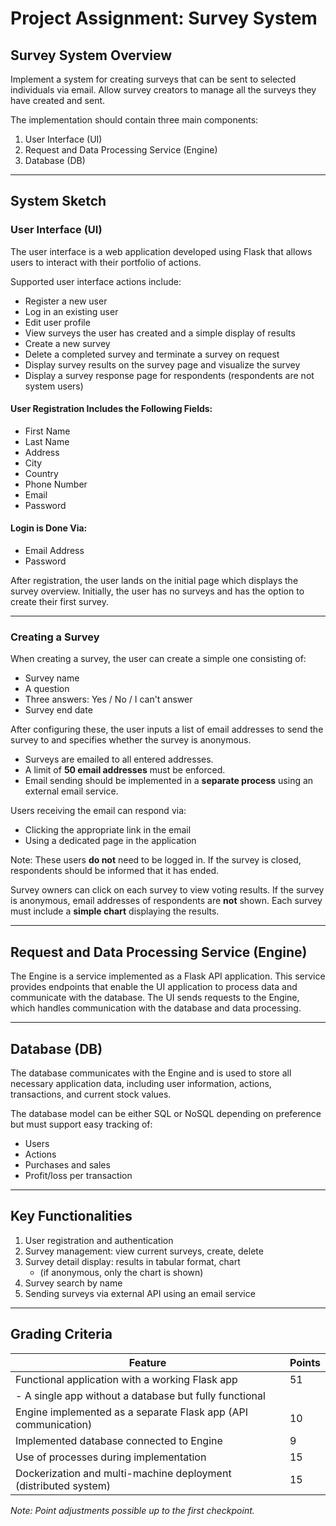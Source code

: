 # Project Assignment: Survey System

## Survey System Overview

Implement a system for creating surveys that can be sent to selected individuals via email. Allow survey creators to manage all the surveys they have created and sent.

The implementation should contain three main components:

1. User Interface (UI)
2. Request and Data Processing Service (Engine)
3. Database (DB)

---

## System Sketch

### User Interface (UI)

The user interface is a web application developed using Flask that allows users to interact with their portfolio of actions.

Supported user interface actions include:

- Register a new user
- Log in an existing user
- Edit user profile
- View surveys the user has created and a simple display of results
- Create a new survey
- Delete a completed survey and terminate a survey on request
- Display survey results on the survey page and visualize the survey
- Display a survey response page for respondents (respondents are not system users)

#### User Registration Includes the Following Fields:

- First Name
- Last Name
- Address
- City
- Country
- Phone Number
- Email
- Password

#### Login is Done Via:

- Email Address
- Password

After registration, the user lands on the initial page which displays the survey overview. Initially, the user has no surveys and has the option to create their first survey.

---

### Creating a Survey

When creating a survey, the user can create a simple one consisting of:

- Survey name
- A question
- Three answers: Yes / No / I can't answer
- Survey end date

After configuring these, the user inputs a list of email addresses to send the survey to and specifies whether the survey is anonymous.

- Surveys are emailed to all entered addresses.
- A limit of **50 email addresses** must be enforced.
- Email sending should be implemented in a **separate process** using an external email service.

Users receiving the email can respond via:

- Clicking the appropriate link in the email
- Using a dedicated page in the application

Note: These users **do not** need to be logged in. If the survey is closed, respondents should be informed that it has ended.

Survey owners can click on each survey to view voting results. If the survey is anonymous, email addresses of respondents are **not** shown. Each survey must include a **simple chart** displaying the results.

---

## Request and Data Processing Service (Engine)

The Engine is a service implemented as a Flask API application. This service provides endpoints that enable the UI application to process data and communicate with the database. The UI sends requests to the Engine, which handles communication with the database and data processing.

---

## Database (DB)

The database communicates with the Engine and is used to store all necessary application data, including user information, actions, transactions, and current stock values.

The database model can be either SQL or NoSQL depending on preference but must support easy tracking of:

- Users
- Actions
- Purchases and sales
- Profit/loss per transaction

---

## Key Functionalities

1. User registration and authentication
2. Survey management: view current surveys, create, delete
3. Survey detail display: results in tabular format, chart
   - (if anonymous, only the chart is shown)
4. Survey search by name
5. Sending surveys via external API using an email service

---

## Grading Criteria

| Feature                                                         | Points |
| --------------------------------------------------------------- | ------ |
| Functional application with a working Flask app                 | 51     |
| - A single app without a database but fully functional          |        |
| Engine implemented as a separate Flask app (API communication)  | 10     |
| Implemented database connected to Engine                        | 9      |
| Use of processes during implementation                          | 15     |
| Dockerization and multi-machine deployment (distributed system) | 15     |

_Note: Point adjustments possible up to the first checkpoint._
